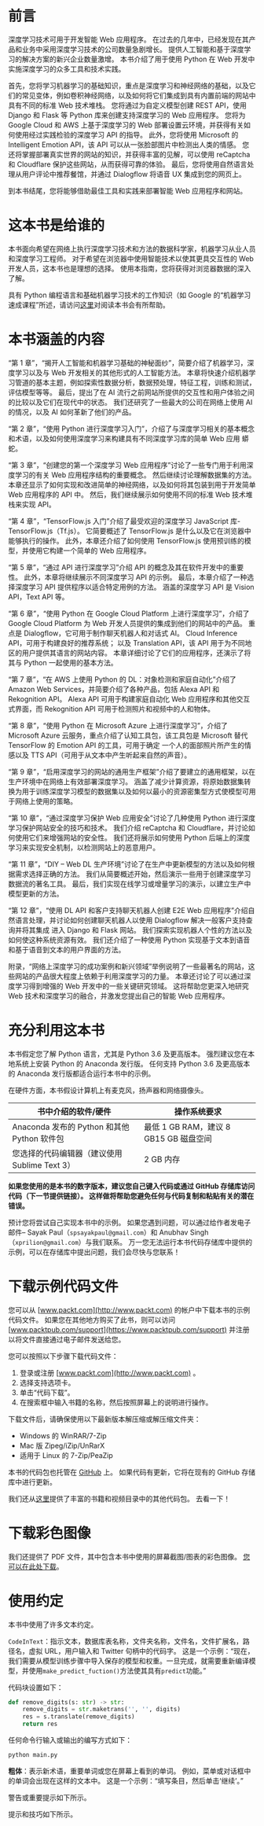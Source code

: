# 前言

深度学习技术可用于开发智能 Web 应用程序。 在过去的几年中，已经发现在其产品和业务中采用深度学习技术的公司数量急剧增长。 提供人工智能和基于深度学习的解决方案的新兴企业数量激增。 本书介绍了用于使用 Python 在 Web 开发中实施深度学习的众多工具和技术实践。

首先，您将学习机器学习的基础知识，重点是深度学习和神经网络的基础，以及它们的常见变体，例如卷积神经网络，以及如何将它们集成到具有内置前端的网站中 具有不同的标准 Web 技术堆栈。 您将通过为自定义模型创建 REST API，使用 Django 和 Flask 等 Python 库来创建支持深度学习的 Web 应用程序。 您将为 Google Cloud 和 AWS 上基于深度学习的 Web 部署设置云环境，并获得有关如何使用经过实践检验的深度学习 API 的指导。 此外，您将使用 Microsoft 的 Intelligent Emotion API，该 API 可以从一张脸部图片中检测出人类的情感。 您还将掌握部署真实世界的网站的知识，并获得丰富的见解，可以使用 reCaptcha 和 Cloudflare 保护这些网站，从而获得可靠的体验。 最后，您将使用自然语言处理从用户评论中推荐餐馆，并通过 Dialogflow 将语音 UX 集成到您的网页上。

到本书结尾，您将能够借助最佳工具和实践来部署智能 Web 应用程序和网站。

# 这本书是给谁的

本书面向希望在网络上执行深度学习技术和方法的数据科学家，机器学习从业人员和深度学习工程师。 对于希望在浏览器中使用智能技术以使其更具交互性的 Web 开发人员，这本书也是理想的选择。 使用本指南，您将获得对浏览器数据的深入了解。

具有 Python 编程语言和基础机器学习技术的工作知识（如 Google 的“机器学习速成课程”所述，请访问[这里](https://developers.google.com/machine-learning/crash-course)对阅读本书会有所帮助。

# 本书涵盖的内容

“第 1 章”，“揭开人工智能和机器学习基础的神秘面纱”，简要介绍了机器学习，深度学习以及与 Web 开发相关的其他形式的人工智能方法。 本章将快速介绍机器学习管道的基本主题，例如探索性数据分析，数据预处理，特征工程，训练和测试，评估模型等等。 最后，提出了在 AI 流行之前网站所提供的交互性和用户体验之间的比较以及它们在现代中的状态。 我们还研究了一些最大的公司在网络上使用 AI 的情况，以及 AI 如何革新了他们的产品。

“第 2 章”，“使用 Python 进行深度学习入门”，介绍了与深度学习相关的基本概念和术语，以及如何使用深度学习来构建具有不同深度学习库的简单 Web 应用 蟒蛇。

“第 3 章”，“创建您的第一个深度学习 Web 应用程序”讨论了一些专门用于利用深度学习的有关 Web 应用程序结构的重要概念。 然后继续讨论理解数据集的方法。 本章还显示了如何实现和改进简单的神经网络，以及如何将其包装到用于开发简单 Web 应用程序的 API 中。 然后，我们继续展示如何使用不同的标准 Web 技术堆栈来实现 API。

“第 4 章”，“TensorFlow.js 入门”介绍了最受欢迎的深度学习 JavaScript 库-TensorFlow.js（Tf.js）。 它简要概述了 TensorFlow.js 是什么以及它在浏览器中能够执行的操作。 此外，本章还介绍了如何使用 TensorFlow.js 使用预训练的模型，并使用它构建一个简单的 Web 应用程序。

“第 5 章”，“通过 API 进行深度学习”介绍 API 的概念及其在软件开发中的重要性。 此外，本章将继续展示不同深度学习 API 的示例。 最后，本章介绍了一种选择深度学习 API 提供程序以适合特定用例的方法。 涵盖的深度学习 API 是 Vision API，Text API 等。

“第 6 章”，“使用 Python 在 Google Cloud Platform 上进行深度学习”，介绍了 Google Cloud Platform 为 Web 开发人员提供的集成到他们的网站中的产品。 重点是 Dialogflow，它可用于制作聊天机器人和对话式 AI。 Cloud Inference API，可用于构建良好的推荐系统； 以及 Translation API，该 API 用于为不同地区的用户提供其语言的网站内容。 本章详细讨论了它们的应用程序，还演示了将其与 Python 一起使用的基本方法。

“第 7 章”，“在 AWS 上使用 Python 的 DL：对象检测和家庭自动化”介绍了 Amazon Web Services，并简要介绍了各种产品，包括 Alexa API 和 Rekognition API。 Alexa API 可用于构建家庭自动化 Web 应用程序和其他交互式界面，而 Rekognition API 可用于检测照片和视频中的人和物体。

“第 8 章”，“使用 Python 在 Microsoft Azure 上进行深度学习”，介绍了 Microsoft Azure 云服务，重点介绍了认知工具包，该工具包是 Microsoft 替代 TensorFlow 的 Emotion API 的工具，可用于确定 一个人的面部照片所产生的情感以及 TTS API（可用于从文本中产生听起来自然的声音）。

“第 9 章”，“启用深度学习的网站的通用生产框架”介绍了要建立的通用框架，以在生产环境中在网络上有效部署深度学习。 涵盖了减少计算资源，将原始数据集转换为用于训练深度学习模型的数据集以及如何以最小的资源密集型方式使模型可用于网络上使用的策略。

“第 10 章”，“通过深度学习保护 Web 应用安全”讨论了几种使用 Python 进行深度学习保护网站安全的技巧和技术。 我们介绍 reCaptcha 和 Cloudflare，并讨论如何使用它们来增强网站的安全性。 我们还将展示如何使用 Python 后端上的深度学习来实现安全机制，以检测网站上的恶意用户。

“第 11 章”，“DIY – Web DL 生产环境”讨论了在生产中更新模型的方法以及如何根据需求选择正确的方法。 我们从简要概述开始，然后演示一些用于创建深度学习数据流的著名工具。 最后，我们实现在线学习或增量学习的演示，以建立生产中模型更新的方法。

“第 12 章”，“使用 DL API 和客户支持聊天机器人创建 E2E Web 应用程序”介绍自然语言处理，并讨论如何创建聊天机器人以使用 Dialogflow 解决一般客户支持查询并将其集成 进入 Django 和 Flask 网站。 我们探索实现机器人个性的方法以及如何使这种系统资源有效。 我们还介绍了一种使用 Python 实现基于文本到语音和基于语音到文本的用户界面的方法。

附录，“网络上深度学习的成功案例和新兴领域”举例说明了一些最著名的网站，这些网站的产品很大程度上依赖于利用深度学习的力量。 本章还讨论了可以通过深度学习得到增强的 Web 开发中的一些关键研究领域。 这将帮助您更深入地研究 Web 技术和深度学习的融合，并激发您提出自己的智能 Web 应用程序。

# 充分利用这本书

本书假定您了解 Python 语言，尤其是 Python 3.6 及更高版本。 强烈建议您在本地系统上安装 Python 的 Anaconda 发行版。 任何支持 Python 3.6 及更高版本的 Anaconda 发行版都适合运行本书中的示例。

在硬件方面，本书假设计算机上有麦克风，扬声器和网络摄像头。

| 书中介绍的软件/硬件 | **操作系统要求** |
| --- | --- |
| Anaconda 发布的 Python 和其他 Python 软件包 | 最低 1 GB RAM，建议 8 GB15 GB 磁盘空间 |
| 您选择的代码编辑器（建议使用 Sublime Text 3） | 2 GB 内存 |

**如果您使用的是本书的数字版本，建议您自己键入代码或通过 GitHub 存储库访问代码（下一节提供链接）。 这样做将帮助您避免任何与代码复制和粘贴有关的潜在错误。**

预计您将尝试自己实现本书中的示例。 如果您遇到问题，可以通过给作者发电子邮件– Sayak Paul（`spsayakpaul@gmail.com`）和 Anubhav Singh（`xprilion@gmail.com`）与我们联系。 万一您无法运行本书代码存储库中提供的示例，可以在存储库中提出问题，我们会尽快与您联系！

# 下载示例代码文件

您可以从 [www.packt.com](http://www.packt.com) 的帐户中下载本书的示例代码文件。 如果您在其他地方购买了此书，则可以访问 [www.packtpub.com/support](https://www.packtpub.com/support) 并注册以将文件直接通过电子邮件发送给您。

您可以按照以下步骤下载代码文件：

1.  登录或注册 [www.packt.com](http://www.packt.com) 。
2.  选择支持选项卡。
3.  单击“代码下载”。
4.  在搜索框中输入书籍的名称，然后按照屏幕上的说明进行操作。

下载文件后，请确保使用以下最新版本解压缩或解压缩文件夹：

*   Windows 的 WinRAR/7-Zip
*   Mac 版 Zipeg/iZip/UnRarX
*   适用于 Linux 的 7-Zip/PeaZip

本书的代码包也托管在 [GitHub](https://github.com/PacktPublishing/Hands-On-Python-Deep-Learning-for-Web) 上。 如果代码有更新，它将在现有的 GitHub 存储库中进行更新。

我们还从[这里](https://github.com/PacktPublishing/)提供了丰富的书籍和视频目录中的其他代码包。 去看一下！

# 下载彩色图像

我们还提供了 PDF 文件，其中包含本书中使用的屏幕截图/图表的彩色图像。 [您可以在此处下载](http://www.packtpub.com/sites/default/files/downloads/9781789956085_ColorImages.pdf)。

# 使用约定

本书中使用了许多文本约定。

`CodeInText`：指示文本，数据库表名称，文件夹名称，文件名，文件扩展名，路径名，虚拟 URL，用户输入和 Twitter 句柄中的代码字。 这是一个示例：“现在，我们需要从模型训练步骤中导入保存的模型和权重。一旦完成，就需要重新编译模型，并使用`make_predict_fuction()`方法使其具有`predict`功能。”

代码块设置如下：

```py
def remove_digits(s: str) -> str:
    remove_digits = str.maketrans('', '', digits)
    res = s.translate(remove_digits)
    return res
```

任何命令行输入或输出的编写方式如下：

```py
python main.py
```

**粗体**：表示新术语，重要单词或您在屏幕上看到的单词。 例如，菜单或对话框中的单词会出现在这样的文本中。 这是一个示例：“填写条目，然后单击‘继续’。”

警告或重要提示如下所示。

提示和技巧如下所示。
